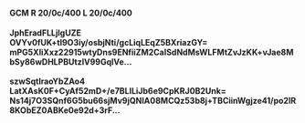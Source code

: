 #### GCM R 20/0c/400 L 20/0c/400
**JphEradFLLjlgUZE**<br/>**OVYv0fUK+tl9O3iy/osbjNti/gcLiqLEqZ5BXriazGY=**<br/>**mPG5XIiXxz22915wtyDns9ENfiiZM2CaISdNdMsWLFMtZvJzKK+vJae8MbSy86wDHLPBUtzlV99GqlVe...**<br/><br/>
**szwSqtlraoYbZAo4**<br/>**LatXAsK0F+CyAf52mD+/e7BLILiJb6e9CpKRJ0B2Unk=**<br/>**Ns14j7O3SQnf6G5bu66sjMv9jQNlA08MCQz53b8j+TBCiinWgjze41/po2lR8KObEZ0ABKe0e92d+3rF...**